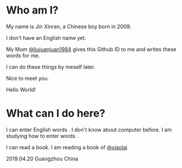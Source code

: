 # Who am I?

My name is Jin Xinran, a Chinese boy born in 2009.

I don't have an English name yet. 

My Mum [@liujuanjuan1984](https://github.com/liujuanjuan1984) gives this Github ID to me and writes these words for me.

I can do these things by meself later.

Nice to meet you. 

Hello World!

# What can I do here?

I can enter English words . I don't know about computer before. I am studying how to enter words .

I can read a book. I am reading a book of [@xiaolai](https://github.com/selfteaching/the-craft-of-selfteaching)

2019.04.20 Guangzhou China
